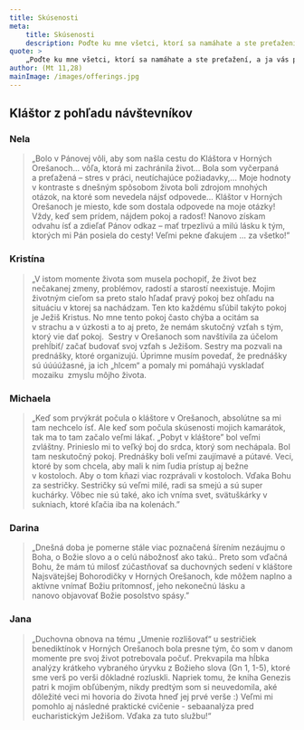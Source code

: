 ```yaml
---
title: Skúsenosti
meta:
    title: Skúsenosti
    description: Poďte ku mne všetci, ktorí sa namáhate a ste preťažení, a ja vás posilním.
quote: >
    „Poďte ku mne všetci, ktorí sa namáhate a ste preťažení, a ja vás posilním.”
author: (Mt 11,28)
mainImage: /images/offerings.jpg
---
```


## Kláštor z pohľadu návštevníkov

### Nela

> „Bolo v Pánovej vôli, aby som našla cestu do Kláštora v Horných Orešanoch... vôľa, ktorá mi
> zachránila život... Bola som vyčerpaná a preťažená – stres v práci, neutíchajúce požiadavky,...
> Moje hodnoty v kontraste s dnešným spôsobom života boli zdrojom mnohých otázok, na ktoré
> som nevedela nájsť odpovede... Kláštor v Horných Orešanoch je miesto, kde som dostala
> odpovede na moje otázky! Vždy, keď sem prídem, nájdem pokoj a radosť! Nanovo získam odvahu
> ísť a zdieľať Pánov odkaz – mať trpezlivú a milú lásku k tým, ktorých mi Pán posiela do cesty!
> Veľmi pekne ďakujem ... za všetko!”

### Kristína

> „V istom momente života som musela pochopiť, že život bez nečakanej zmeny, problémov, radostí
> a starostí neexistuje. Mojim životným cieľom sa preto stalo hľadať pravý pokoj bez ohľadu na
> situáciu v ktorej sa nachádzam. Ten kto každému sľúbil takýto pokoj je Ježiš Kristus. No mne
> tento pokoj často chýba a ocitám sa v strachu a v úzkosti a to aj preto, že nemám skutočný vzťah
> s tým, ktorý vie dať pokoj.  Sestry v Orešanoch som navštívila za účelom prehĺbiť/ začať budovať
> svoj vzťah s Ježišom. Sestry ma pozvali na prednášky, ktoré organizujú. Úprimne musím povedať,
> že prednášky sú úúúúžasné, ja ich „hlcem“ a pomaly mi pomáhajú vyskladať mozaiku  zmyslu
> môjho života.

### Michaela

> „Keď som prvýkrát počula o kláštore v Orešanoch, absolútne sa mi tam nechcelo ísť. Ale keď som
> počula skúsenosti mojich kamarátok, tak ma to tam začalo veľmi lákať. „Pobyt v kláštore”
> bol veľmi zvláštny. Prinieslo mi to veľký boj do srdca, ktorý som nechápala. Bol tam neskutočný
> pokoj. Prednášky boli veľmi zaujímavé a&nbsp;pútavé. Veci, ktoré by som chcela, aby mali k nim
> ľudia prístup aj bežne v&nbsp;kostoloch. Aby o tom kňazi viac rozprávali v kostoloch. Vďaka Bohu
> za sestričky. Sestričky sú veľmi milé, radi sa smejú a sú super kuchárky. Vôbec nie sú také, ako
> ich vníma svet, svätuškárky v sukniach, ktoré kľačia iba na kolenách.”

### Darina

> „Dnešná doba je pomerne stále viac poznačená šírením nezáujmu o Boha, o Božie slovo a o celú
> nábožnosť ako takú.. Preto som vďačná Bohu, že mám tú milosť zúčastňovať sa duchovných
> sedení v kláštore Najsvätejšej Bohorodičky v Horných Orešanoch, kde môžem naplno a aktívne
> vnímať Božiu prítomnosť, jeho nekonečnú lásku a nanovo objavovať Božie posolstvo spásy.”

### Jana

> „Duchovna obnova na tému „Umenie rozlišovať“ u sestričiek benediktínok v Horných
> Orešanoch bola presne tým, čo som v danom momente pre svoj život potrebovala počuť. Prekvapila
> ma hĺbka analýzy krátkeho vybraného úryvku z Božieho slova (Gn 1, 1-5), ktoré sme verš po verši
> dôkladné rozluskli. Napriek tomu, že kniha Genezis patri k mojim obľúbeným, nikdy predtým som si
> neuvedomila, aké dôležité veci mi hovoria do života hneď jej prvé verše :) Veľmi mi pomohlo aj
> následné praktické cvičenie - sebaanalýza pred eucharistickým Ježišom. Vďaka za tuto službu!“
